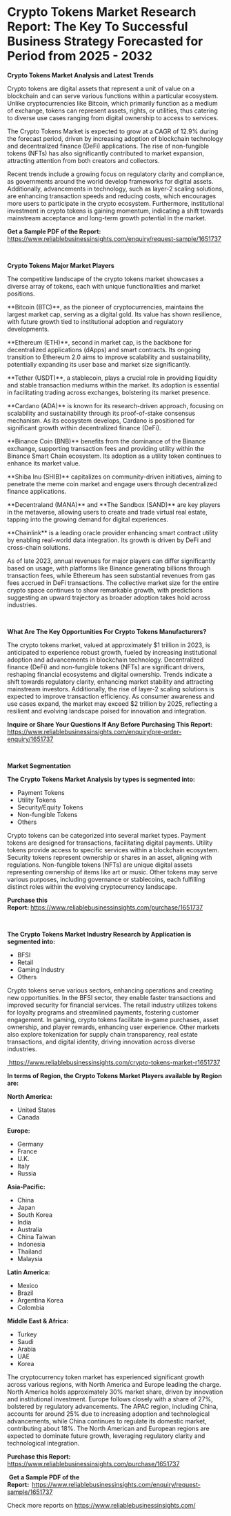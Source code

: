 <p><h1>Crypto Tokens Market Research Report: The Key To Successful Business Strategy Forecasted for Period from 2025 - 2032</h1></p><p><strong>Crypto Tokens Market Analysis and Latest Trends</strong></p>
<p><p>Crypto tokens are digital assets that represent a unit of value on a blockchain and can serve various functions within a particular ecosystem. Unlike cryptocurrencies like Bitcoin, which primarily function as a medium of exchange, tokens can represent assets, rights, or utilities, thus catering to diverse use cases ranging from digital ownership to access to services.</p><p>The Crypto Tokens Market is expected to grow at a CAGR of 12.9% during the forecast period, driven by increasing adoption of blockchain technology and decentralized finance (DeFi) applications. The rise of non-fungible tokens (NFTs) has also significantly contributed to market expansion, attracting attention from both creators and collectors. </p><p>Recent trends include a growing focus on regulatory clarity and compliance, as governments around the world develop frameworks for digital assets. Additionally, advancements in technology, such as layer-2 scaling solutions, are enhancing transaction speeds and reducing costs, which encourages more users to participate in the crypto ecosystem. Furthermore, institutional investment in crypto tokens is gaining momentum, indicating a shift towards mainstream acceptance and long-term growth potential in the market.</p></p>
<p><strong>Get a Sample PDF of the Report:&nbsp;</strong> <a href="https://www.reliablebusinessinsights.com/enquiry/request-sample/1651737?utm_campaign=2200&utm_medium=2&utm_source=Github&utm_content=ia&utm_term=09032025&utm_id=crypto-tokens">https://www.reliablebusinessinsights.com/enquiry/request-sample/1651737</a></p>
<p>&nbsp;</p>
<p><strong>Crypto Tokens Major Market Players</strong></p>
<p><p>The competitive landscape of the crypto tokens market showcases a diverse array of tokens, each with unique functionalities and market positions. </p><p>**Bitcoin (BTC)**, as the pioneer of cryptocurrencies, maintains the largest market cap, serving as a digital gold. Its value has shown resilience, with future growth tied to institutional adoption and regulatory developments. </p><p>**Ethereum (ETH)**, second in market cap, is the backbone for decentralized applications (dApps) and smart contracts. Its ongoing transition to Ethereum 2.0 aims to improve scalability and sustainability, potentially expanding its user base and market size significantly.</p><p>**Tether (USDT)**, a stablecoin, plays a crucial role in providing liquidity and stable transaction mediums within the market. Its adoption is essential in facilitating trading across exchanges, bolstering its market presence.</p><p>**Cardano (ADA)** is known for its research-driven approach, focusing on scalability and sustainability through its proof-of-stake consensus mechanism. As its ecosystem develops, Cardano is positioned for significant growth within decentralized finance (DeFi).</p><p>**Binance Coin (BNB)** benefits from the dominance of the Binance exchange, supporting transaction fees and providing utility within the Binance Smart Chain ecosystem. Its adoption as a utility token continues to enhance its market value.</p><p>**Shiba Inu (SHIB)** capitalizes on community-driven initiatives, aiming to penetrate the meme coin market and engage users through decentralized finance applications.</p><p>**Decentraland (MANA)** and **The Sandbox (SAND)** are key players in the metaverse, allowing users to create and trade virtual real estate, tapping into the growing demand for digital experiences.</p><p>**Chainlink** is a leading oracle provider enhancing smart contract utility by enabling real-world data integration. Its growth is driven by DeFi and cross-chain solutions.</p><p>As of late 2023, annual revenues for major players can differ significantly based on usage, with platforms like Binance generating billions through transaction fees, while Ethereum has seen substantial revenues from gas fees accrued in DeFi transactions. The collective market size for the entire crypto space continues to show remarkable growth, with predictions suggesting an upward trajectory as broader adoption takes hold across industries.</p></p>
<p>&nbsp;</p>
<p><strong>What Are The Key Opportunities For Crypto Tokens Manufacturers?</strong></p>
<p><p>The crypto tokens market, valued at approximately $1 trillion in 2023, is anticipated to experience robust growth, fueled by increasing institutional adoption and advancements in blockchain technology. Decentralized finance (DeFi) and non-fungible tokens (NFTs) are significant drivers, reshaping financial ecosystems and digital ownership. Trends indicate a shift towards regulatory clarity, enhancing market stability and attracting mainstream investors. Additionally, the rise of layer-2 scaling solutions is expected to improve transaction efficiency. As consumer awareness and use cases expand, the market may exceed $2 trillion by 2025, reflecting a resilient and evolving landscape poised for innovation and integration.</p></p>
<p><strong>Inquire or Share Your Questions If Any Before Purchasing This Report:</strong> <a href="https://www.reliablebusinessinsights.com/enquiry/pre-order-enquiry/1651737?utm_campaign=2200&utm_medium=2&utm_source=Github&utm_content=ia&utm_term=09032025&utm_id=crypto-tokens">https://www.reliablebusinessinsights.com/enquiry/pre-order-enquiry/1651737</a></p>
<p>&nbsp;</p>
<p><strong>Market Segmentation</strong></p>
<p><strong>The Crypto Tokens Market Analysis by types is segmented into:</strong></p>
<p><ul><li>Payment Tokens</li><li>Utility Tokens</li><li>Security/Equity Tokens</li><li>Non-fungible Tokens</li><li>Others</li></ul></p>
<p><p>Crypto tokens can be categorized into several market types. Payment tokens are designed for transactions, facilitating digital payments. Utility tokens provide access to specific services within a blockchain ecosystem. Security tokens represent ownership or shares in an asset, aligning with regulations. Non-fungible tokens (NFTs) are unique digital assets representing ownership of items like art or music. Other tokens may serve various purposes, including governance or stablecoins, each fulfilling distinct roles within the evolving cryptocurrency landscape.</p></p>
<p><strong>Purchase this Report:&nbsp;</strong><a href="https://www.reliablebusinessinsights.com/purchase/1651737?utm_campaign=2200&utm_medium=2&utm_source=Github&utm_content=ia&utm_term=09032025&utm_id=crypto-tokens">https://www.reliablebusinessinsights.com/purchase/1651737</a></p>
<p>&nbsp;</p>
<p><strong>The Crypto Tokens Market Industry Research by Application is segmented into:</strong></p>
<p><ul><li>BFSI</li><li>Retail</li><li>Gaming Industry</li><li>Others</li></ul></p>
<p><p>Crypto tokens serve various sectors, enhancing operations and creating new opportunities. In the BFSI sector, they enable faster transactions and improved security for financial services. The retail industry utilizes tokens for loyalty programs and streamlined payments, fostering customer engagement. In gaming, crypto tokens facilitate in-game purchases, asset ownership, and player rewards, enhancing user experience. Other markets also explore tokenization for supply chain transparency, real estate transactions, and digital identity, driving innovation across diverse industries.</p></p>
<p><a href="https://www.reliablebusinessinsights.com/crypto-tokens-market-r1651737?utm_campaign=2200&utm_medium=2&utm_source=Github&utm_content=ia&utm_term=09032025&utm_id=crypto-tokens">&nbsp;https://www.reliablebusinessinsights.com/crypto-tokens-market-r1651737</a></p>
<p><strong>In terms of Region, the Crypto Tokens Market Players available by Region are:</strong></p>
<p>
    <p> <strong> North America: </strong>
        <ul>
            <li>United States</li>
            <li>Canada</li>
        </ul>
        </p> 
    <p> <strong> Europe: </strong>
        <ul>
            <li>Germany</li>
            <li>France</li>
            <li>U.K.</li>
            <li>Italy</li>
            <li>Russia</li>
        </ul>
        </p> 
    <p> <strong> Asia-Pacific: </strong>
        <ul>
            <li>China</li>
            <li>Japan</li>
            <li>South Korea</li>
            <li>India</li>
            <li>Australia</li>
            <li>China Taiwan</li>
            <li>Indonesia</li>
            <li>Thailand</li>
            <li>Malaysia</li>
        </ul>
        </p> 
    <p> <strong> Latin America: </strong>
        <ul>
            <li>Mexico</li>
            <li>Brazil</li>
            <li>Argentina Korea</li>
            <li>Colombia</li>
        </ul>
        </p> 
    <p> <strong> Middle East & Africa: </strong>
        <ul>
            <li>Turkey</li>
            <li>Saudi</li>
            <li>Arabia</li>
            <li>UAE</li>
            <li>Korea</li>
        </ul>
    </p>
    </p>
<p><p>The cryptocurrency token market has experienced significant growth across various regions, with North America and Europe leading the charge. North America holds approximately 30% market share, driven by innovation and institutional investment. Europe follows closely with a share of 27%, bolstered by regulatory advancements. The APAC region, including China, accounts for around 25% due to increasing adoption and technological advancements, while China continues to regulate its domestic market, contributing about 18%. The North American and European regions are expected to dominate future growth, leveraging regulatory clarity and technological integration.</p></p>
<p><strong>Purchase this Report: </strong><a href="https://www.reliablebusinessinsights.com/purchase/1651737?utm_campaign=2200&utm_medium=2&utm_source=Github&utm_content=ia&utm_term=09032025&utm_id=crypto-tokens">https://www.reliablebusinessinsights.com/purchase/1651737</a></p>
<p>&nbsp;<strong>Get a Sample PDF of the Report:&nbsp;&nbsp;</strong><a href="https://www.reliablebusinessinsights.com/enquiry/request-sample/1651737?utm_campaign=2200&utm_medium=2&utm_source=Github&utm_content=ia&utm_term=09032025&utm_id=crypto-tokens">https://www.reliablebusinessinsights.com/enquiry/request-sample/1651737</a></p>
<p><strong></strong></p>
<p>Check more reports on <a href="https://www.reliablebusinessinsights.com/?utm_campaign=2200&utm_medium=2&utm_source=Github&utm_content=ia&utm_term=09032025&utm_id=crypto-tokens">https://www.reliablebusinessinsights.com/</a></p>